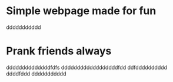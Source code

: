# Simple webpage made for fun
ddddddddddd
# Prank friends always
ddddddddddddddfdfs
ddddddddddddddddddfdd
ddfdddddddddd
ddddfddd
ddddddddddd